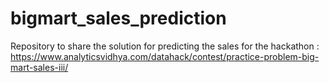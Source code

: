 # bigmart_sales_prediction
Repository to share the solution for predicting the sales for the hackathon : https://www.analyticsvidhya.com/datahack/contest/practice-problem-big-mart-sales-iii/
